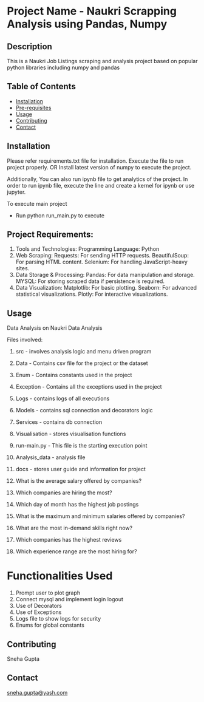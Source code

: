 # Project Name - Naukri Scrapping Analysis using Pandas, Numpy 

## Description
This is a Naukri Job Listings scraping and analysis project based on popular python libraries including numpy and pandas

## Table of Contents
- [Installation](#installation)
- [Pre-requisites](#Prerequisites)
- [Usage](#usage)
- [Contributing](#contributing)
- [Contact](#contact)

## Installation
Please refer requirements.txt file for installation. Execute the file to run project properly.
OR
Install latest version of numpy to execute the project.

Additionally, You can also run ipynb file to get analytics of the project.
In order to run ipynb file, execute the line and create a kernel for ipynb or use jupyter.

To execute main project
- Run python run_main.py to execute

## Project Requirements:
1. Tools and Technologies:
Programming Language: Python
2. Web Scraping:
Requests: For sending HTTP requests.
BeautifulSoup: For parsing HTML content.
Selenium: For handling JavaScript-heavy sites.
3. Data Storage & Processing:
Pandas: For data manipulation and storage.
MYSQL: For storing scraped data if persistence is required.
4. Data Visualization:
Matplotlib: For basic plotting.
Seaborn: For advanced statistical visualizations.
Plotly: For interactive visualizations.

## Usage

Data Analysis on Naukri Data Analysis

Files involved:

1. src - involves analysis logic and menu driven program
2. Data - Contains csv file for the project or the dataset
3. Enum - Contains constants used in the project
4. Exception - Contains all the exceptions used in the project
5. Logs - contains logs of all executions
6. Models - contains sql connection and decorators logic
7. Services - contains db connection
8. Visualisation - stores visualisation functions
9. run-main.py - This file is the starting execution point
10. Analysis_data - analysis file
11. docs - stores user guide and information for project

1. What is the average salary offered by companies?
2. Which companies are hiring the most?
3. Which day of month has the highest job postings
4. What is the maximum and minimum salaries offered by companies?
5. What are the most in-demand skills right now?
6. Which companies has the highest reviews
7. Which experience range are the most hiring for?

# Functionalities Used

1. Prompt user to plot graph
2. Connect mysql and implement login logout 
3. Use of Decorators
4. Use of Exceptions 
5. Logs file to show logs for security
6. Enums for global constants

## Contributing
Sneha Gupta

## Contact
sneha.gupta@yash.com

